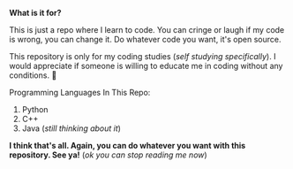 **What is it for?**

This is just a repo where I learn to code. You can cringe or laugh if my code is wrong, you can change it. Do whatever code you want, it's open source.

This repository is only for my coding studies (*self studying specifically*). I would appreciate if someone is willing to educate me in coding without any conditions. :slightly_smiling_face:

Programming Languages In This Repo:
1. Python
2. C++
3. Java (*still thinking about it*)

**I think that's all. Again, you can do whatever you want with this repository. See ya!** (*ok you can stop reading me now*)
